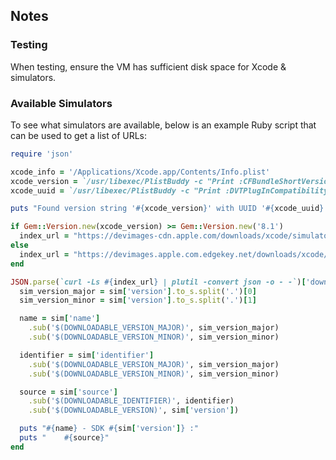 
## Notes

### Testing

When testing, ensure the VM has sufficient disk space for Xcode & simulators.

### Available Simulators

To see what simulators are available, below is an example Ruby script that can be used to get a list of URLs:
```ruby
require 'json'

xcode_info = '/Applications/Xcode.app/Contents/Info.plist'
xcode_version = `/usr/libexec/PlistBuddy -c "Print :CFBundleShortVersionString" #{xcode_info}`.chomp
xcode_uuid = `/usr/libexec/PlistBuddy -c "Print :DVTPlugInCompatibilityUUID" #{xcode_info}`.chomp

puts "Found version string '#{xcode_version}' with UUID '#{xcode_uuid}'"

if Gem::Version.new(xcode_version) >= Gem::Version.new('8.1')
  index_url = "https://devimages-cdn.apple.com/downloads/xcode/simulators/index-#{xcode_version}-#{xcode_uuid}.dvtdownloadableindex"
else
  index_url = "https://devimages.apple.com.edgekey.net/downloads/xcode/simulators/index-#{xcode_version}-#{xcode_uuid}.dvtdownloadableindex"
end

JSON.parse(`curl -Ls #{index_url} | plutil -convert json -o - -`)['downloadables'].map do |sim|
  sim_version_major = sim['version'].to_s.split('.')[0]
  sim_version_minor = sim['version'].to_s.split('.')[1]

  name = sim['name']
    .sub('$(DOWNLOADABLE_VERSION_MAJOR)', sim_version_major)
    .sub('$(DOWNLOADABLE_VERSION_MINOR)', sim_version_minor)

  identifier = sim['identifier']
    .sub('$(DOWNLOADABLE_VERSION_MAJOR)', sim_version_major)
    .sub('$(DOWNLOADABLE_VERSION_MINOR)', sim_version_minor)

  source = sim['source']
    .sub('$(DOWNLOADABLE_IDENTIFIER)', identifier)
    .sub('$(DOWNLOADABLE_VERSION)', sim['version'])

  puts "#{name} - SDK #{sim['version']} :"
  puts "    #{source}"
end
```
